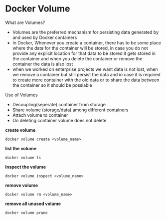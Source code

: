 # Docker Volume
What are Volumes?
- Volumes are the preferred mechanism for persisting data generated by and used by Docker containers
- In Docker, Whenever you create a container, there has to be some place where the data for the container will be stored, in case you do not provide
any explicit location for that data to be stored it gets stored in the container and when you delete the container or remove the container the data is also lost
- when we worked on enterprise projects we want data is not lost, when we remove a container but still persist the data and in case it is required to create more container with the old data or 
to share the data between the container so it should be possiable

Use of Volumes
- Decoupling(seperate) container from storage
- Share volume (storage/data) among different containers
- Attach volume to container
- On deleting container volume does not delete

**create volume**
```
docker volume create <volume_name>
```
**list the volume**
```
docker volume ls
```
**Inspect the volume**
```
docker volume inspect <volume_name>
```
**remove volume**
```
docker volume rm <volume_name>
```
**remove all unused volume**
```
docker volume prune
```

